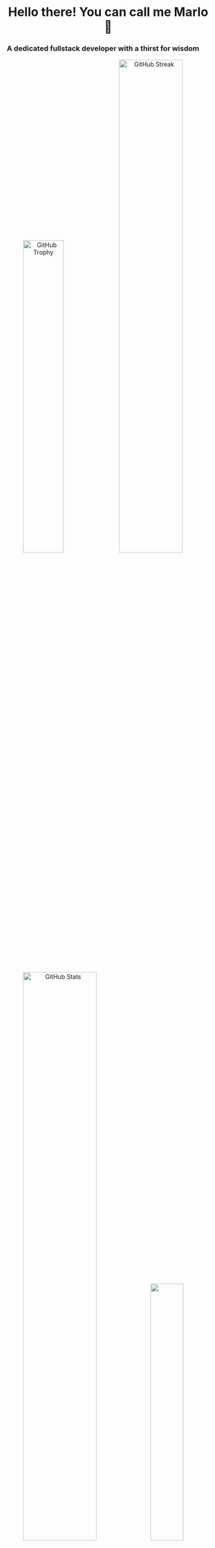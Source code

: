 <div>
  <ul align="center" style="list-style: none;">
    <summary>
      <h1>Hello there! You can call me Marlo 🐻</h1>
    </summary>
  </ul>
</div>

<h3 align="center">A dedicated fullstack developer with a thirst for wisdom</h3>

<div align="center">
    <img width=43% src="https://github-profile-trophy.vercel.app/?username=marloikhodi&theme=dracula&margin-w=5&margin-h=5&column=4&no-frame=true" alt="GitHub Trophy" />
    <img width=54% src="https://github-readme-streak-stats.herokuapp.com/?user=marloikhodi&theme=dracula&hide_border=true" alt="GitHub Streak" />    
    <img width="58%" src="https://github-readme-stats.vercel.app/api?username=marloikhodi&show_icons=true&locale=en&theme=dracula&hide_border=true" alt="GitHub Stats" /> 
    <img  width="39%" src="https://github-readme-stats.vercel.app/api/top-langs?username=marloikhodi&show_icons=true&locale=en&theme=dracula&hide_border=true&layout=donut" />
</div>

<h3 align="left">Currently learning:</h3>

![My Skills](https://skillicons.dev/icons?i=git,html,css,js,py,react,figma)

<p><b>Building my skills in these programming languages and applications, with an emphasis on backend development.</b></p>

<h3 align="left">Where to find me:</h3>

[![Linkedin](https://skillicons.dev/icons?i=linkedin)](https://www.linkedin.com/in/deivid-marlon-abba8b309/) [![instagram](https://skillicons.dev/icons?i=instagram)](https://www.instagram.com/marlon.serafim)
